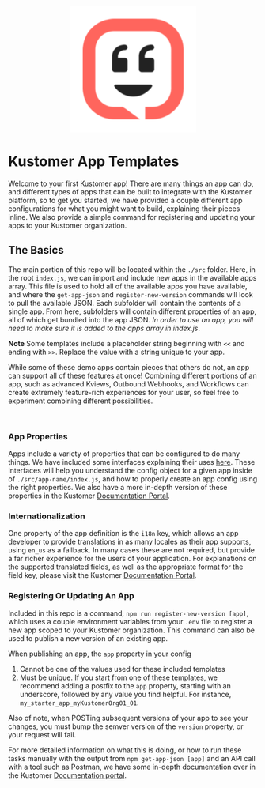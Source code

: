 <p align="center">
  <img src="./assets/kusty.png" alt="Kustomer Kusty"/>
</p>

# Kustomer App Templates

Welcome to your first Kustomer app! There are many things an app can do, and different types of apps that can be built to integrate with the Kustomer platform, so to get you started, we have provided a couple different app configurations for what you might want to build, explaining their pieces inline. We also provide a simple command for registering and updating your apps to your Kustomer organization.

## The Basics

The main portion of this repo will be located within the `./src` folder. Here, in the root `index.js`, we can import and include new apps in the available apps array. This file is used to hold all of the available apps you have available, and where the `get-app-json` and `register-new-version` commands will look to pull the available JSON. Each subfolder will contain the contents of a single app. From here, subfolders will contain different properties of an app, all of which get bundled into the app JSON. *In order to use an app, you will need to make sure it is added to the apps array in index.js*.

**Note** Some templates include a placeholder string beginning with `<<` and ending with `>>`. Replace the value with a string unique to your app.

While some of these demo apps contain pieces that others do not, an app can support all of these features at once! Combining different portions of an app, such as advanced Kviews, Outbound Webhooks, and Workflows can create extremely feature-rich experiences for your user, so feel free to experiment combining different possibilities.

<br />


### App Properties

Apps include a variety of properties that can be configured to do many things. We have included some interfaces explaining their uses [here](./_docs/fields.md). These interfaces will help you understand the config object for a given app inside of `./src/app-name/index.js`, and how to properly create an app config using the right properties. We also have a more in-depth version of these properties in the Kustomer [Documentation Portal](http://developer.kustomer.com/kustomer-apps-platform/docs/creating-your-first-app).

### Internationalization

One property of the app definition is the `i18n` key, which allows an app developer to provide translations in as many locales as their app supports, using `en_us` as a fallback. In many cases these are not required, but provide a far richer experience for the users of your application. For explanations on the supported translated fields, as well as the appropriate format for the field key, please visit the Kustomer [Documentation Portal](https://developer.kustomer.com/kustomer-apps-platform/docs/internationalization).

### Registering Or Updating An App

Included in this repo is a command, `npm run register-new-version [app]`, which uses a couple environment variables from your `.env` file to register a new app scoped to your Kustomer organization. This command can also be used to publish a new version of an existing app. 

When publishing an app, the `app` property in your config
1. Cannot be one of the values used for these included templates
2. Must be unique. If you start from one of these templates, we recommend adding a postfix to the `app` property, starting with an underscore, followed by any value you find helpful. For instance, `my_starter_app_myKustomerOrg01_01`.

Also of note, when POSTing subsequent versions of your app to see your changes, you must bump the semver version of the `version` property, or your request will fail.

For more detailed information on what this is doing, or how to run these tasks manually with the output from `npm get-app-json [app]` and an API call with a tool such as Postman, we have some in-depth documentation over in the Kustomer [Documentation portal](https://developer.kustomer.com/kustomer-apps-platform/docs/registering-and-updating-apps).